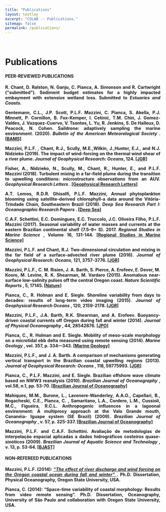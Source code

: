 ```yaml
---
title: "Publications"
layout: textlay
excerpt: "COLAB -- Publications."
sitemap: false
permalink: /publications/
---
```


<br>

# Publications

<div style="text-align:justify" markdown="1">

#### <b> PEER-REVIEWED PUBLICATIONS <b>

  R. Chant, D. Ralston, N. Ganju, <b>C. Pianca</b>, A. Simonson and R. Cartwright ("submitted"). Sediment budget estimates for a highly impacted embayment with extensive wetland loss.  Submitted to <i>Estuaries and Coasts</i>.

  <!--Ingman, K., Hines, E., <b>Mazzini, P.L.F.</b>, Rockwood, C., Nur, N., and J. Jahncke ("submitted"). Changes in seasonal abundance and timing of migration of baleen whales in Central California. Submitted to <i>PLOS One</i>.-->

  Gentemann, C.L., J.P. Scott, <b>P.L.F. Mazzini</b>, <b>C. Pianca</b>, S. Akella, P.J. Minnett, P. Cornillon, B. Fox-Kemper, I. Cetinić, T.M. Chin, J. Gomez-Valdes, J. Vazquez-Cuervo, V. Tsontos, L. Yu, R. Jenkins, S. De Halleux, D. Peacock, N. Cohen. Saildrone: adaptively sampling the marine environment. (2020). <i>Bulletin of the American Meteorological Society </i>. [[BAMS]](https://journals.ametsoc.org/doi/10.1175/BAMS-D-19-0015.1)

  <b>Mazzini, P.L.F.</b> , Chant, R.J., Scully, M.E.,Wilkin, J.,Hunter, E.J., and N.J. Nidzieko (2019). The impact of wind-forcing on the thermal wind shear of a river plume. <i> Journal of Geophysical Research: Oceans</i>, 124. [[JGR]](https://doi.org/10.1029/2019JC015259)

  Fisher, A., Nidzieko, N., Scully, M., Chant, R., Hunter, E., and <b> P.L.F. Mazzini </b> (2018). Turbulent mixing in a far-field plume during the transition to upwelling conditions: microstructure observations from an AUV. <i> Geophysical Research Letters </i>. [[Geophysical Research Letters]](https://doi.org/10.1029/2018GL078543)

  A.T. Lemos, R.D.R. Ghisolfi, <b>P.L.F. Mazzini</b>, Annual phytoplankton blooming using satellite-derived chlorophyll-a data around the Vitória-Trindade Chain, Southeastern Brazil (2018). <i> Deep Sea Research Part I: Oceanographic Research Papers </i>. [[Deep Sea]](https://www.sciencedirect.com/science/article/pii/S0967063717303084)

  C.A.F. Schettini, E.C. Domingues, E.C. Truccolo, J.C. Oliveira Filho, <b>P.L.F. Mazzini</b> (2017). Seasonal variability of water masses and currents at the eastern Brazilian continental shelf (7.5–9∘ S). 2017. <i> Regional Studies in Marine Science </i>, Volume 16, 131-144. [[Regional Studies in Marine Science]](https://doi.org/10.1016/j.rsma.2017.08.012)

  <b>Mazzini, P.L.F.</b> and Chant, R.J. Two-dimensional circulation and mixing in the far field of a surface-advected river plume (2016). <i> Journal of Geophysical Research: Oceans</i>, 121, 3757-3776. [[JGR]](http://onlinelibrary.wiley.com/doi/10.1002/2015JC011059/abstract)

  <b>Mazzini, P.L.F.</b>, C. M. Risien, J. A. Barth, S. Pierce, A. Erofeev, E. Dever, M. Kosro, M. Levine, R. K. Shearman, M. Vardaro (2015). Anomalous near-surface low-salinity pulses off the central Oregon coast. <i> Nature Scientific Reports </i>, 5, 17145. [[Nature]](https://www.nature.com/articles/srep17145)

  <b>Pianca, C.</b>, R. Holman and E. Siegle. Shoreline variability from days to decades: results of long-term video imaging (2015). <i> Journal of Geophysical Research Oceans </i>, 120, 2159-2178. [[JGR]](http://onlinelibrary.wiley.com/doi/10.1002/2014JC010329/abstract)

  <b>Mazzini, P.L.F.</b>, J.A. Barth, R.K. Shearman, and A. Erofeev. Buoyancy-driven coastal currents off Oregon during fall and winter (2014). <i> Journal of Physical Oceanography </i>, 44, 28542876. [[JPO]](https://doi.org/10.1175/JPO-D-14-0012.1)

  <b>Pianca, C.</b>, R. Holman and E. Siegle. Mobility of meso-scale morphology on a microtidal ebb delta measured using remote sensing (2014). <i> Marine Geology </i>, vol. 357, p. 334—343. [[Marine Geology]](http://dx.doi.org/10.1016/j.margeo.2014.09.045)

<b>Mazzini, P.L.F.</b>, and J. A. Barth. A comparison of mechanisms generating vertical transport in the Brazilian coastal upwelling regions (2013). <i> Journal of Geophysical Research: Oceans </i>, 118, 59775993. [[JGR]](http://onlinelibrary.wiley.com/doi/10.1002/2013JC008924/abstract)

<b>Pianca, C.</b>, <b>P.L.F. Mazzini</b>, and E. Siegle.  Brazilian offshore wave climate based on NWW3 reanalysis (2010). <i> Brazilian Journal of Oceanography </i>, vol.58, n.1, pp. 53-70. [[Brazilian Journal of Oceanography]](http://dx.doi.org/10.1590/S1679-87592010000100006)

Mahiques, M.M., Burone, L., Lavenere-Wanderley, A.A.O., Capellari, B., Rogacheski, C.E., <b> Pianca, C. </b>, Samaritano, L.A., Cordero, L.M., Cussioli, M.C., Figueira, R.C.L. Anthropogenic influences in a lagoonal environment: A multiproxy approach at the Valo Grande mouth, Cananéia- Iguape system (SE Brazil) (2009). <i> Brazilian Journal of Oceanography </i>, v. 57, p. 325-337. [[Brazilian Journal of Oceanography]](http://dx.doi.org/10.1590/S1679-87592009000400007)

<b> Mazzini, P.L.F. </b> and C.A.F. Schettini. Avaliação de metodologias de interpolação espacial aplicadas a dados hidrográficos costeiros quase-sinóticos (2009). <i>Brazilian Journal of Aquatic Science and Technology </i>, v. 13, p. 53-64. [[BJAST]](http://dx.doi.org/10.14210/bjast.v13n1.p53-64)

#### <b> NON-REFEREED PUBLICATIONS <b>

<b> Mazzini, P.L.F. </b> (2014): [<em> “The effect of river discharge and wind forcing on the Oregon coastal ocean during fall and winter” </em>](http://hdl.handle.net/1957/52595). Ph.D. Dissertation, Physical Oceanography, Oregon State University, USA.

<b> Pianca, C. </b> (2014): “Space-time variability of coastal morphology: Results from video remote sensing”. Ph.D. Dissertation, Oceanography, University of São Paulo and collaboration with Oregon State University, USA.

</div>
